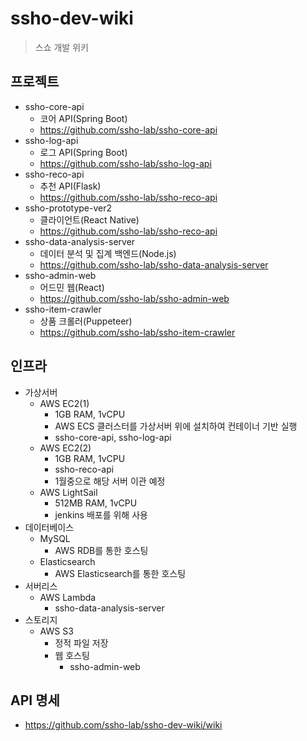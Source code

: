 # ssho-dev-wiki
> 스쇼 개발 위키

## 프로젝트

 - ssho-core-api
   - 코어 API(Spring Boot)
   - https://github.com/ssho-lab/ssho-core-api
 - ssho-log-api
   - 로그 API(Spring Boot)
   - https://github.com/ssho-lab/ssho-log-api
 - ssho-reco-api
   - 추천 API(Flask)
   - https://github.com/ssho-lab/ssho-reco-api
 - ssho-prototype-ver2
   - 클라이언트(React Native)
   - https://github.com/ssho-lab/ssho-reco-api
 - ssho-data-analysis-server
   - 데이터 분석 및 집계 백엔드(Node.js)
   - https://github.com/ssho-lab/ssho-data-analysis-server
 - ssho-admin-web
   - 어드민 웹(React)
   - https://github.com/ssho-lab/ssho-admin-web
 - ssho-item-crawler
   - 상품 크롤러(Puppeteer)
   - https://github.com/ssho-lab/ssho-item-crawler
 
## 인프라
  - 가상서버
    - AWS EC2(1)
      - 1GB RAM, 1vCPU
      - AWS ECS 클러스터를 가상서버 위에 설치하여 컨테이너 기반 실행
      - ssho-core-api, ssho-log-api
    - AWS EC2(2)
      - 1GB RAM, 1vCPU
      - ssho-reco-api
      - 1월중으로 해당 서버 이관 예정
    - AWS LightSail
      - 512MB RAM, 1vCPU
      - jenkins 배포를 위해 사용
 - 데이터베이스
   - MySQL
     - AWS RDB를 통한 호스팅
   - Elasticsearch
     - AWS Elasticsearch를 통한 호스팅
 - 서버리스
   - AWS Lambda
     - ssho-data-analysis-server
 - 스토리지
   - AWS S3
     - 정적 파일 저장
     - 웹 호스팅
       - ssho-admin-web

## API 명세
 - https://github.com/ssho-lab/ssho-dev-wiki/wiki

